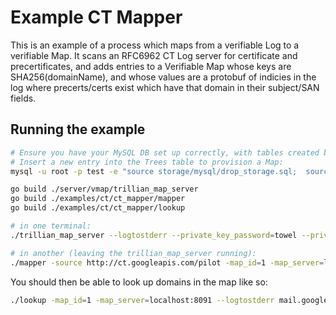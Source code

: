 # Example CT Mapper

This is an example of a process which maps from a verifiable Log to a
verifiable Map.
It scans an RFC6962 CT Log server for certificate and precertificates,
and adds entries to a Verifiable Map whose keys are SHA256(domainName), and
whose values are a protobuf of indicies in the log where precerts/certs exist
which have that domain in their subject/SAN fields.

## Running the example

```bash
# Ensure you have your MySQL DB set up correctly, with tables created by the contents of storage/mysql/storage.sql
# Insert a new entry into the Trees table to provision a Map:
mysql -u root -p test -e "source storage/mysql/drop_storage.sql;  source storage/mysql/storage.sql; insert into Trees values(1, 1, 'MAP', 'SHA256', 'SHA256', false);"

go build ./server/vmap/trillian_map_server
go build ./examples/ct/ct_mapper/mapper
go build ./examples/ct/ct_mapper/lookup

# in one terminal:
./trillian_map_server --logtostderr --private_key_password=towel --private_key_file=testdata/trillian-map-server-key.pem

# in another (leaving the trillian_map_server running):
./mapper -source http://ct.googleapis.com/pilot -map_id=1 -map_server=localhost:8091 --logtostderr
```

You should then be able to look up domains in the map like so:

```bash
./lookup -map_id=1 -map_server=localhost:8091 --logtostderr mail.google.com www.langeoog.de  # etc. etc.
```

